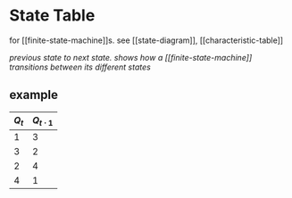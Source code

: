 # State Table

for [[finite-state-machine]]s. see [[state-diagram]], [[characteristic-table]]

_previous state to next state. shows how a [[finite-state-machine]] transitions between its different states_

## example

| $Q_t$ | $Q_{t \cdot 1}$ |
| ----- | --------------- |
| 1     | 3               |
| 3     | 2               |
| 2     | 4               |
| 4     | 1               |

